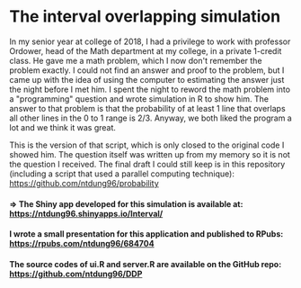 # The interval overlapping simulation

In my senior year at college of 2018, I had a privilege to work with professor Ordower, head of the Math department at my college, in a private 1-credit class. He gave me a math problem, which I now don't remember the problem exactly. I could not find an answer and proof to the problem, but I came up with the idea of using the computer to estimating the answer just the night before I met him. I spent the night to reword the math problem into a "programming" question and wrote simulation in R to show him. The answer to that problem is that the probability of at least 1 line that overlaps all other lines in the 0 to 1 range is 2/3. Anyway, we both liked the program a lot and we think it was great.

This is the version of that script, which is only closed to the original code I showed him. The question itself was written up from my memory so it is not the question I received. The final draft I could still keep is in this repository (including a script that used a parallel computing technique): https://github.com/ntdung96/probability

#### => The Shiny app developed for this simulation is available at: https://ntdung96.shinyapps.io/Interval/ 

#### I wrote a small presentation for this application and published to RPubs: https://rpubs.com/ntdung96/684704

#### The source codes of ui.R and server.R are available on the GitHub repo: https://github.com/ntdung96/DDP
